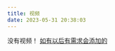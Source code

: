 ```yaml
---
title: 视频
date: 2023-05-31 20:38:03
---
```

没有视频！
<a href='https://www.ckplayer.com/manual/11.html#m43'>如有以后有需求会添加的</a>